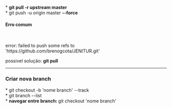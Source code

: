  <span>* <strong> git pull -r upstream master </strong></span>
 <br><span>* git push -u origin master <strong> --force </strong></span><br>
 <h4><strong> Erro comum </strong> </h4>
 <br><p color="red"> error: failed to push some refs to 'https://github.com/brenogcota/JENITUR.git'</p>
 <span> possivel solução: <strong>git pull</strong> </span>
 <hr>
<h3>
<strong>Criar nova branch</strong>
</h3>
 <span>*  git checkout -b 'nome branch' --track</span>
 <br>
 <span>* git branch --list </span>
 <br>
 <span>* <strong> navegar entre branch: </strong> git checkout 'nome branch' </span>
